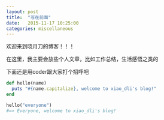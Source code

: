 ```yaml
---
layout: post
title:  "写在前面"
date:   2015-11-17 10:25:00
categories: miscellaneous
---
```


欢迎来到晓月刀的博客！！！

在这里，我主要会放些个人文章，比如工作总结，生活感悟之类的

下面还是用coder跟大家打个招呼吧

```ruby
def hello(name)
  puts "#{name.capitalize}, welcome to xiao_dli's blog!"
end

hello("everyone")
#=> Everyone, welcome to xiao_dli's blog!
```

